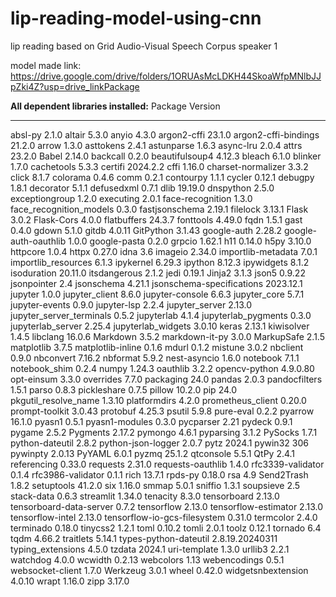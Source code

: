 # lip-reading-model-using-cnn
lip reading based on Grid Audio-Visual Speech Corpus speaker 1

model made link: https://drive.google.com/drive/folders/1ORUAsMcLDKH44SkoaWfpMNlbJJpZki4Z?usp=drive_linkPackage

**All dependent libraries installed:**
Package                      Version
---------------------------- ---------------
absl-py                      2.1.0
altair                       5.3.0
anyio                        4.3.0
argon2-cffi                  23.1.0
argon2-cffi-bindings         21.2.0
arrow                        1.3.0
asttokens                    2.4.1
astunparse                   1.6.3
async-lru                    2.0.4
attrs                        23.2.0
Babel                        2.14.0
backcall                     0.2.0
beautifulsoup4               4.12.3
bleach                       6.1.0
blinker                      1.7.0
cachetools                   5.3.3
certifi                      2024.2.2
cffi                         1.16.0
charset-normalizer           3.3.2
click                        8.1.7
colorama                     0.4.6
comm                         0.2.1
contourpy                    1.1.1
cycler                       0.12.1
debugpy                      1.8.1
decorator                    5.1.1
defusedxml                   0.7.1
dlib                         19.19.0
dnspython                    2.5.0
exceptiongroup               1.2.0
executing                    2.0.1
face-recognition             1.3.0
face_recognition_models      0.3.0
fastjsonschema               2.19.1
filelock                     3.13.1
Flask                        3.0.2
Flask-Cors                   4.0.0
flatbuffers                  24.3.7
fonttools                    4.49.0
fqdn                         1.5.1
gast                         0.4.0
gdown                        5.1.0
gitdb                        4.0.11
GitPython                    3.1.43
google-auth                  2.28.2
google-auth-oauthlib         1.0.0
google-pasta                 0.2.0
grpcio                       1.62.1
h11                          0.14.0
h5py                         3.10.0
httpcore                     1.0.4
httpx                        0.27.0
idna                         3.6
imageio                      2.34.0
importlib-metadata           7.0.1
importlib_resources          6.1.3
ipykernel                    6.29.3
ipython                      8.12.3
ipywidgets                   8.1.2
isoduration                  20.11.0
itsdangerous                 2.1.2
jedi                         0.19.1
Jinja2                       3.1.3
json5                        0.9.22
jsonpointer                  2.4
jsonschema                   4.21.1
jsonschema-specifications    2023.12.1
jupyter                      1.0.0
jupyter_client               8.6.0
jupyter-console              6.6.3
jupyter_core                 5.7.1
jupyter-events               0.9.0
jupyter-lsp                  2.2.4
jupyter_server               2.13.0
jupyter_server_terminals     0.5.2
jupyterlab                   4.1.4
jupyterlab_pygments          0.3.0
jupyterlab_server            2.25.4
jupyterlab_widgets           3.0.10
keras                        2.13.1
kiwisolver                   1.4.5
libclang                     16.0.6
Markdown                     3.5.2
markdown-it-py               3.0.0
MarkupSafe                   2.1.5
matplotlib                   3.7.5
matplotlib-inline            0.1.6
mdurl                        0.1.2
mistune                      3.0.2
nbclient                     0.9.0
nbconvert                    7.16.2
nbformat                     5.9.2
nest-asyncio                 1.6.0
notebook                     7.1.1
notebook_shim                0.2.4
numpy                        1.24.3
oauthlib                     3.2.2
opencv-python                4.9.0.80
opt-einsum                   3.3.0
overrides                    7.7.0
packaging                    24.0
pandas                       2.0.3
pandocfilters                1.5.1
parso                        0.8.3
pickleshare                  0.7.5
pillow                       10.2.0
pip                          24.0
pkgutil_resolve_name         1.3.10
platformdirs                 4.2.0
prometheus_client            0.20.0
prompt-toolkit               3.0.43
protobuf                     4.25.3
psutil                       5.9.8
pure-eval                    0.2.2
pyarrow                      16.1.0
pyasn1                       0.5.1
pyasn1-modules               0.3.0
pycparser                    2.21
pydeck                       0.9.1
pygame                       2.5.2
Pygments                     2.17.2
pymongo                      4.6.1
pyparsing                    3.1.2
PySocks                      1.7.1
python-dateutil              2.8.2
python-json-logger           2.0.7
pytz                         2024.1
pywin32                      306
pywinpty                     2.0.13
PyYAML                       6.0.1
pyzmq                        25.1.2
qtconsole                    5.5.1
QtPy                         2.4.1
referencing                  0.33.0
requests                     2.31.0
requests-oauthlib            1.4.0
rfc3339-validator            0.1.4
rfc3986-validator            0.1.1
rich                         13.7.1
rpds-py                      0.18.0
rsa                          4.9
Send2Trash                   1.8.2
setuptools                   41.2.0
six                          1.16.0
smmap                        5.0.1
sniffio                      1.3.1
soupsieve                    2.5
stack-data                   0.6.3
streamlit                    1.34.0
tenacity                     8.3.0
tensorboard                  2.13.0
tensorboard-data-server      0.7.2
tensorflow                   2.13.0
tensorflow-estimator         2.13.0
tensorflow-intel             2.13.0
tensorflow-io-gcs-filesystem 0.31.0
termcolor                    2.4.0
terminado                    0.18.0
tinycss2                     1.2.1
toml                         0.10.2
tomli                        2.0.1
toolz                        0.12.1
tornado                      6.4
tqdm                         4.66.2
traitlets                    5.14.1
types-python-dateutil        2.8.19.20240311
typing_extensions            4.5.0
tzdata                       2024.1
uri-template                 1.3.0
urllib3                      2.2.1
watchdog                     4.0.0
wcwidth                      0.2.13
webcolors                    1.13
webencodings                 0.5.1
websocket-client             1.7.0
Werkzeug                     3.0.1
wheel                        0.42.0
widgetsnbextension           4.0.10
wrapt                        1.16.0
zipp                         3.17.0
